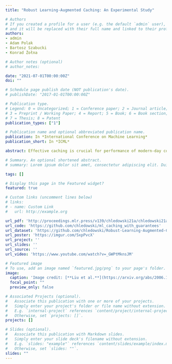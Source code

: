 ```yaml
---
title: "Robust Learning-Augmented Caching: An Experimental Study"

# Authors
# If you created a profile for a user (e.g. the default `admin` user), write the username (folder name) here 
# and it will be replaced with their full name and linked to their profile.
authors:
- admin
- Adam Polak
- Bartosz Szabucki
- Konrad Żołna

# Author notes (optional)
# author_notes:

date: "2021-07-01T00:00:00Z"
doi: ""

# Schedule page publish date (NOT publication's date).
# publishDate: "2017-01-01T00:00:00Z"

# Publication type.
# Legend: 0 = Uncategorized; 1 = Conference paper; 2 = Journal article;
# 3 = Preprint / Working Paper; 4 = Report; 5 = Book; 6 = Book section;
# 7 = Thesis; 8 = Patent
publication_types: ["1"]

# Publication name and optional abbreviated publication name.
publication: In *International Conference on Machine Learning*
publication_short: In *ICML*

abstract: Effective caching is crucial for performance of modern-day computing systems. A key optimization problem arising in caching–which item to evict to make room for a new item–cannot be optimally solved without knowing the future. There are many classical approximation algorithms for this problem, but more recently researchers started to successfully apply machine learning to decide what to evict by discovering implicit input patterns and predicting the future. While machine learning typically does not provide any worst-case guarantees, the new field of learning-augmented algorithms proposes solutions which leverage classical online caching algorithms to make the machine-learned predictors robust. We are the first to comprehensively evaluate these learning-augmented algorithms on real-world caching datasets and state-of-the-art machine-learned predictors. We show that a straightforward method–blindly following either a predictor or a classical robust algorithm, and switching whenever one becomes worse than the other–has only a low overhead over a well-performing predictor, while competing with classical methods when the coupled predictor fails, thus providing a cheap worst-case insurance.

# Summary. An optional shortened abstract.
# summary: Lorem ipsum dolor sit amet, consectetur adipiscing elit. Duis posuere tellus ac convallis placerat. Proin tincidunt magna sed ex sollicitudin condimentum.

tags: []

# Display this page in the Featured widget?
featured: true

# Custom links (uncomment lines below)
# links:
# - name: Custom Link
#   url: http://example.org

url_pdf: 'http://proceedings.mlr.press/v139/chledowski21a/chledowski21a.pdf'
url_code: 'https://github.com/chledowski/ml_caching_with_guarantees'
url_dataset: 'https://github.com/chledowski/Robust-Learning-Augmented-Caching-An-Experimental-Study-Datasets'
url_poster: 'https://imgur.com/SxpPvcX'
url_project: ''
url_slides: ''
url_source: ''
url_video: 'https://www.youtube.com/watch?v=_GWPtMknsJM'

# Featured image
# To use, add an image named `featured.jpg/png` to your page's folder. 
image:
  caption: 'Image credit: [**Liu et al.**](https://arxiv.org/abs/2006.16239)'
  focal_point: ""
  preview_only: false

# Associated Projects (optional).
#   Associate this publication with one or more of your projects.
#   Simply enter your project's folder or file name without extension.
#   E.g. `internal-project` references `content/project/internal-project/index.md`.
#   Otherwise, set `projects: []`.
projects: []

# Slides (optional).
#   Associate this publication with Markdown slides.
#   Simply enter your slide deck's filename without extension.
#   E.g. `slides: "example"` references `content/slides/example/index.md`.
#   Otherwise, set `slides: ""`.
slides: ""
---
```

